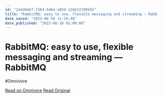```yaml
---
id: "2ada8ab7-1564-4a6a-a85d-12de22190165"
title: "RabbitMQ: easy to use, flexible messaging and streaming — RabbitMQ"
date_saved: "2023-06-28 11:29:48"
date_published: "2023-06-26 01:00:00"
---
```


# RabbitMQ: easy to use, flexible messaging and streaming — RabbitMQ
#Omnivore

[Read on Omnivore](https://omnivore.app/me/rabbit-mq-easy-to-use-flexible-messaging-and-streaming-rabbit-mq-189018c525c)
[Read Original](https://www.rabbitmq.com)

